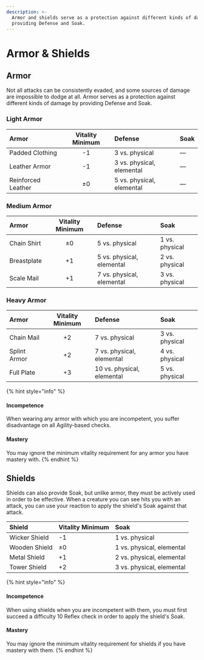 ```yaml
---
description: >-
  Armor and shields serve as a protection against different kinds of damage by
  providing Defense and Soak.
---
```


# Armor & Shields

## Armor

Not all attacks can be consistently evaded, and some sources of damage are impossible to dodge at all. Armor serves as a protection against different kinds of damage by providing Defense and Soak.

### Light Armor

| Armor | Vitality Minimum | Defense | Soak |
| :--- | :---: | :--- | :--- |
| Padded Clothing | -1 | 3 vs. physical | — |
| Leather Armor | -1 | 3 vs. physical, elemental | — |
| Reinforced Leather | ±0 | 5 vs. physical, elemental | — |

### Medium Armor

| Armor | Vitality Minimum | Defense | Soak |
| :--- | :---: | :--- | :--- |
| Chain Shirt | ±0 | 5 vs. physical | 1 vs. physical |
| Breastplate | +1 | 5 vs. physical, elemental | 2 vs. physical |
| Scale Mail | +1 | 7 vs. physical, elemental | 3 vs. physical |

### Heavy Armor

| Armor | Vitality Minimum | Defense | Soak |
| :--- | :---: | :--- | :--- |
| Chain Mail | +2 | 7 vs. physical | 3 vs. physical |
| Splint Armor | +2 | 7 vs. physical, elemental | 4 vs. physical |
| Full Plate | +3 | 10 vs. physical, elemental | 5 vs. physical |

{% hint style="info" %}
#### Incompetence <a id="incompetence"></a>

When wearing any armor with which you are incompetent, you suffer disadvantage on all Agility-based checks.

#### Mastery

You may ignore the minimum vitality requirement for any armor you have mastery with.
{% endhint %}

## Shields

Shields can also provide Soak, but unlike armor, they must be actively used in order to be effective. When a creature you can see hits you with an attack, you can use your reaction to apply the shield's Soak against that attack.

| Shield | Vitality Minimum | Soak |
| :--- | :--- | :--- |
| Wicker Shield | -1 | 1 vs. physical |
| Wooden Shield | ±0 | 1 vs. physical, elemental |
| Metal Shield | +1 | 2 vs. physical, elemental |
| Tower Shield | +2 | 3 vs. physical, elemental |

{% hint style="info" %}
#### Incompetence <a id="incompetence"></a>

When using shields when you are incompetent with them, you must first succeed a difficulty 10 Reflex check in order to apply the shield's Soak.

#### Mastery

You may ignore the minimum vitality requirement for shields if you have mastery with them.
{% endhint %}

